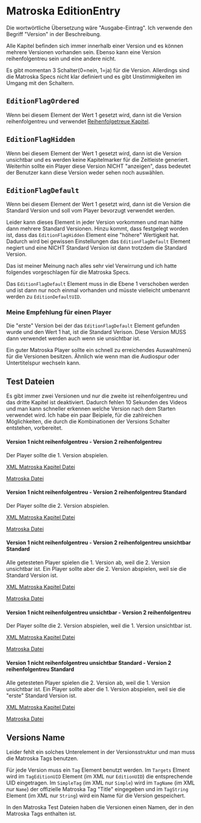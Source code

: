 # Matroska EditionEntry
Die wortwörtliche Übersetzung wäre "Ausgabe-Eintrag". Ich verwende den Begriff "Version" in der Beschreibung.

Alle Kapitel befinden sich immer innerhalb einer Version und es können mehrere Versionen vorhanden sein. Ebenso kann eine Version reihenfolgentreu sein und eine andere nicht.

Es gibt momentan 3 Schalter(0=nein, 1=ja) für die Version. Allerdings sind die Matroska Specs nicht klar definiert und es gibt Unstimmigkeiten im Umgang mit den Schaltern.

## `EditionFlagOrdered`
Wenn bei diesem Element der Wert 1 gesetzt wird, dann ist die Version reihenfolgentreu und verwendet [Reihenfolgetreue Kapitel](#OrderedChapters_ger.md).

## `EditionFlagHidden`
Wenn bei diesem Element der Wert 1 gesetzt wird, dann ist die Version unsichtbar und es werden keine Kapitelmarker für die Zeitleiste generiert. Weiterhin sollte ein Player diese Version NICHT "anzeigen", dass bedeutet der Benutzer kann diese Version weder sehen noch auswählen.

## `EditionFlagDefault`
Wenn bei diesem Element der Wert 1 gesetzt wird, dann ist die Version
die Standard Version und soll vom Player bevorzugt verwendet werden.

Leider kann dieses Element in jeder Version vorkommen und man hätte dann mehrere Standard Versionen. Hinzu kommt, dass festgelegt worden ist, dass das `EditionFlagHidden` Element eine "höhere" Wertigkeit hat. Dadurch wird bei gewissen Einstellungen das `EditionFlagDefault` Element negiert und eine NICHT Standard Version ist dann trotzdem die Standard Version.

Das ist meiner Meinung nach alles sehr viel Verwirrung und ich hatte folgendes vorgeschlagen für die Matroska Specs.

Das `EditionFlagDefault` Element muss in die Ebene 1 verschoben werden und ist dann nur noch einmal vorhanden und müsste vielleicht umbenannt werden zu `EditionDefaultUID`.

### Meine Empfehlung für einen Player
Die "erste" Version bei der das `EditionFlagDefault` Element gefunden wurde und den Wert 1 hat, ist die Standard Verison. Diese Version MUSS dann verwendet werden auch wenn sie unsichtbar ist.

Ein guter Matroska Player sollte ein schnell zu erreichendes Auswahlmenü für die Versionen besitzen. Ähnlich wie wenn man die Audiospur oder Untertitelspur wechseln kann.

## Test Dateien
Es gibt immer zwei Versionen und nur die zweite ist reihenfolgentreu und das dritte Kapitel ist deaktiviert. Dadurch fehlen 10 Sekunden des Videos und man kann schneller erkennen welche Version nach dem Starten verwendet wird. Ich habe ein paar Beipiele, für die zahlreichen Möglichkeiten, die durch die Kombinationen der Versions Schalter entstehen, vorbereitet.

#### Version 1 nicht reihenfolgentreu - Version 2 reihenfolgentreu
Der Player sollte die 1. Version abspielen.

[XML Matroska Kapitel Datei](https://github.com/hubblec4/Matroska-Playback/blob/master/files/EditionEntry/E1nonOrdered-E2Ordered.xml)

[Matroska Datei](https://github.com/hubblec4/Matroska-Playback/blob/master/files/EditionEntry/E1nonOrdered-E2Ordered.mkv)

#### Version 1 nicht reihenfolgentreu - Version 2 reihenfolgentreu Standard
Der Player sollte die 2. Version abspielen.

[XML Matroska Kapitel Datei](https://github.com/hubblec4/Matroska-Playback/blob/master/files/EditionEntry/E1nonOrdered-E2OrderedDefault.xml)

[Matroska Datei](https://github.com/hubblec4/Matroska-Playback/blob/master/files/EditionEntry/E1nonOrdered-E2OrderedDefault.mkv)

#### Version 1 nicht reihenfolgentreu - Version 2 reihenfolgentreu unsichtbar Standard
Alle getesteten Player spielen die 1. Version ab, weil die 2. Version unsichtbar ist. Ein Player sollte aber die 2. Version abspielen, weil sie die Standard Version ist.

[XML Matroska Kapitel Datei](https://github.com/hubblec4/Matroska-Playback/blob/master/files/EditionEntry/E1nonOrdered-E2OrderedHiddenDefault.xml)

[Matroska Datei](https://github.com/hubblec4/Matroska-Playback/blob/master/files/EditionEntry/E1nonOrdered-E2OrderedHiddenDefault.mkv)

#### Version 1 nicht reihenfolgentreu unsichtbar - Version 2 reihenfolgentreu
Der Player sollte die 2. Version abspielen, weil die 1. Version unsichtbar ist.

[XML Matroska Kapitel Datei](https://github.com/hubblec4/Matroska-Playback/blob/master/files/EditionEntry/E1nonOrderedHidden-E2Ordered.xml)

[Matroska Datei](https://github.com/hubblec4/Matroska-Playback/blob/master/files/EditionEntry/E1nonOrderedHidden-E2Ordered.mkv)

#### Version 1 nicht reihenfolgentreu unsichtbar Standard - Version 2 reihenfolgentreu Standard
Alle getesteten Player spielen die 2. Version ab, weil die 1. Version unsichtbar ist. Ein Player sollte aber die 1. Version abspielen, weil sie die "erste" Standard Version ist.

[XML Matroska Kapitel Datei](https://github.com/hubblec4/Matroska-Playback/blob/master/files/EditionEntry/E1nonOrderedHiddenDefault-E2OrderedDefault.xml)

[Matroska Datei](https://github.com/hubblec4/Matroska-Playback/blob/master/files/EditionEntry/E1nonOrderedHiddenDefault-E2OrderedDefault.mkv)

## Versions Name
Leider fehlt ein solches Unterelement in der Versionsstruktur und man muss die Matroska Tags benutzen.

Für jede Version muss ein `Tag` Element benutzt werden. Im `Targets` Elment wird im `TagEditionUID` Element (im XML nur `EditionUID`) die entsprechende UID eingetragen. Im `SimpleTag` (im XML nur `Simple`) wird im `TagName` (im XML nur `Name`) der offizielle Matroska Tag "Title" eingegeben und im `TagString` Element (im XML nur `String`) wird ein Name für die Version gespeichert.

In den Matroska Test Dateien haben die Versionen einen Namen, der in den Matroska Tags enthalten ist.
